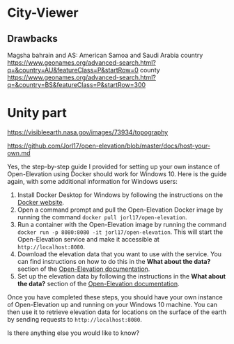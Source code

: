 # City-Viewer

## Drawbacks
Magsha bahrain and AS: American Samoa and Saudi Arabia
country https://www.geonames.org/advanced-search.html?q=&country=AU&featureClass=P&startRow=0
county https://www.geonames.org/advanced-search.html?q=&country=BS&featureClass=P&startRow=300




# Unity part

https://visibleearth.nasa.gov/images/73934/topography

https://github.com/Jorl17/open-elevation/blob/master/docs/host-your-own.md


Yes, the step-by-step guide I provided for setting up your own instance of Open-Elevation using Docker should work for Windows 10. Here is the guide again, with some additional information for Windows users:

1. Install Docker Desktop for Windows by following the instructions on the [Docker website](https://docs.docker.com/docker-for-windows/install/).
2. Open a command prompt and pull the Open-Elevation Docker image by running the command `docker pull jorl17/open-elevation`.
3. Run a container with the Open-Elevation image by running the command `docker run -p 8080:8080 -it jorl17/open-elevation`. This will start the Open-Elevation service and make it accessible at `http://localhost:8080`.
4. Download the elevation data that you want to use with the service. You can find instructions on how to do this in the **What about the data?** section of the [Open-Elevation documentation](https://github.com/Jorl17/open-elevation/blob/master/docs/host-your-own.md).
5. Set up the elevation data by following the instructions in the **What about the data?** section of the [Open-Elevation documentation](https://github.com/Jorl17/open-elevation/blob/master/docs/host-your-own.md).

Once you have completed these steps, you should have your own instance of Open-Elevation up and running on your Windows 10 machine. You can then use it to retrieve elevation data for locations on the surface of the earth by sending requests to `http://localhost:8080`.

Is there anything else you would like to know?


